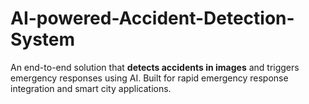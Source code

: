 # AI-powered-Accident-Detection-System
An end-to-end solution that **detects accidents in images** and triggers emergency responses using AI. Built for rapid emergency response integration and smart city applications.
